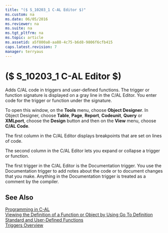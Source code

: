 ```yaml
---
title: "($ S_10203_1 C-AL Editor $)"
ms.custom: na
ms.date: 06/05/2016
ms.reviewer: na
ms.suite: na
ms.tgt_pltfrm: na
ms.topic: article
ms.assetid: a5f800a8-aa88-4c75-b6d8-9806f6cfb415
caps.latest.revision: 7
manager: terryaus
---
```

# ($ S_10203_1 C-AL Editor $)
Adds C\/AL code in triggers and user\-defined functions. The trigger or function signature is displayed on a gray line in the C\/AL Editor. You enter code for the trigger or function under the signature.  
  
 To open this window, on the **Tools** menu, choose **Object Designer**. In Object Designer, choose **Table**, **Page**, **Report**, **Codeunit**, **Query** or **XMLport**, choose the **Design** button and then on the **View** menu, choose **C\/AL Code**.  
  
 The first column in the C\/AL Editor displays breakpoints that are set on lines of code.  
  
 The second column in the C\/AL Editor lets you expand or collapse a trigger or function.  
  
 The first trigger in the C\/AL Editor is the Documentation trigger. You use the Documentation trigger to add notes about the code or to document changes that you make. Anything in the Documentation trigger is treated as a comment by the compiler.  
  
## See Also  
 [Programming in C\-AL](Programming-in-C-AL.md)   
 [Viewing the Definition of a Function or Object by Using Go To Definition](Viewing-the-Definition-of-a-Function-or-Object-by-Using-Go-To-Definition.md)   
 [Standard and User\-Defined Functions](Standard-and-User-Defined-Functions.md)   
 [Triggers Overview](Triggers-Overview.md)